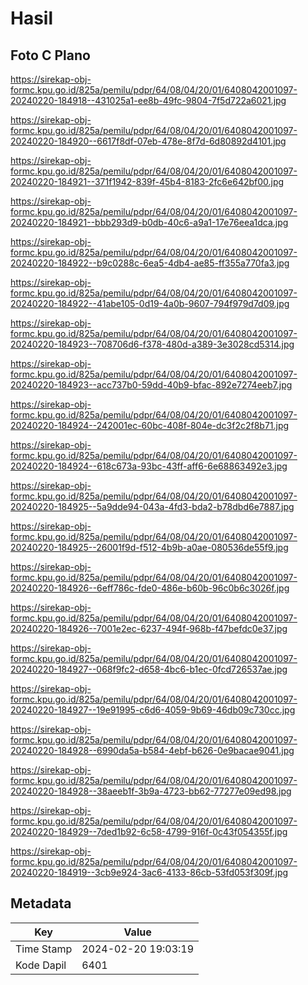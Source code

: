 # Hasil

## Foto C Plano

https://sirekap-obj-formc.kpu.go.id/825a/pemilu/pdpr/64/08/04/20/01/6408042001097-20240220-184918--431025a1-ee8b-49fc-9804-7f5d722a6021.jpg

https://sirekap-obj-formc.kpu.go.id/825a/pemilu/pdpr/64/08/04/20/01/6408042001097-20240220-184920--6617f8df-07eb-478e-8f7d-6d80892d4101.jpg

https://sirekap-obj-formc.kpu.go.id/825a/pemilu/pdpr/64/08/04/20/01/6408042001097-20240220-184921--371f1942-839f-45b4-8183-2fc6e642bf00.jpg

https://sirekap-obj-formc.kpu.go.id/825a/pemilu/pdpr/64/08/04/20/01/6408042001097-20240220-184921--bbb293d9-b0db-40c6-a9a1-17e76eea1dca.jpg

https://sirekap-obj-formc.kpu.go.id/825a/pemilu/pdpr/64/08/04/20/01/6408042001097-20240220-184922--b9c0288c-6ea5-4db4-ae85-ff355a770fa3.jpg

https://sirekap-obj-formc.kpu.go.id/825a/pemilu/pdpr/64/08/04/20/01/6408042001097-20240220-184922--41abe105-0d19-4a0b-9607-794f979d7d09.jpg

https://sirekap-obj-formc.kpu.go.id/825a/pemilu/pdpr/64/08/04/20/01/6408042001097-20240220-184923--708706d6-f378-480d-a389-3e3028cd5314.jpg

https://sirekap-obj-formc.kpu.go.id/825a/pemilu/pdpr/64/08/04/20/01/6408042001097-20240220-184923--acc737b0-59dd-40b9-bfac-892e7274eeb7.jpg

https://sirekap-obj-formc.kpu.go.id/825a/pemilu/pdpr/64/08/04/20/01/6408042001097-20240220-184924--242001ec-60bc-408f-804e-dc3f2c2f8b71.jpg

https://sirekap-obj-formc.kpu.go.id/825a/pemilu/pdpr/64/08/04/20/01/6408042001097-20240220-184924--618c673a-93bc-43ff-aff6-6e68863492e3.jpg

https://sirekap-obj-formc.kpu.go.id/825a/pemilu/pdpr/64/08/04/20/01/6408042001097-20240220-184925--5a9dde94-043a-4fd3-bda2-b78dbd6e7887.jpg

https://sirekap-obj-formc.kpu.go.id/825a/pemilu/pdpr/64/08/04/20/01/6408042001097-20240220-184925--26001f9d-f512-4b9b-a0ae-080536de55f9.jpg

https://sirekap-obj-formc.kpu.go.id/825a/pemilu/pdpr/64/08/04/20/01/6408042001097-20240220-184926--6eff786c-fde0-486e-b60b-96c0b6c3026f.jpg

https://sirekap-obj-formc.kpu.go.id/825a/pemilu/pdpr/64/08/04/20/01/6408042001097-20240220-184926--7001e2ec-6237-494f-968b-f47befdc0e37.jpg

https://sirekap-obj-formc.kpu.go.id/825a/pemilu/pdpr/64/08/04/20/01/6408042001097-20240220-184927--068f9fc2-d658-4bc6-b1ec-0fcd726537ae.jpg

https://sirekap-obj-formc.kpu.go.id/825a/pemilu/pdpr/64/08/04/20/01/6408042001097-20240220-184927--19e91995-c6d6-4059-9b69-46db09c730cc.jpg

https://sirekap-obj-formc.kpu.go.id/825a/pemilu/pdpr/64/08/04/20/01/6408042001097-20240220-184928--6990da5a-b584-4ebf-b626-0e9bacae9041.jpg

https://sirekap-obj-formc.kpu.go.id/825a/pemilu/pdpr/64/08/04/20/01/6408042001097-20240220-184928--38aeeb1f-3b9a-4723-bb62-77277e09ed98.jpg

https://sirekap-obj-formc.kpu.go.id/825a/pemilu/pdpr/64/08/04/20/01/6408042001097-20240220-184929--7ded1b92-6c58-4799-916f-0c43f054355f.jpg

https://sirekap-obj-formc.kpu.go.id/825a/pemilu/pdpr/64/08/04/20/01/6408042001097-20240220-184919--3cb9e924-3ac6-4133-86cb-53fd053f309f.jpg


## Metadata

| Key        | Value               |
| ---------- | ------------------- |
| Time Stamp | 2024-02-20 19:03:19 |
| Kode Dapil | 6401                |



